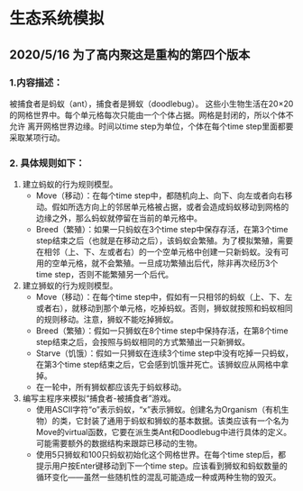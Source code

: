 <!--
 * @Description: 
 * @LastEditors: liukai
 * @Date: 2020-05-16 17:18:18
 * @LastEditTime: 2020-05-16 17:25:31
 * @FilePath: /实验报告6/README.md
--> 

# 生态系统模拟
## 2020/5/16 为了高内聚这是重构的第四个版本
### 1.内容描述：
被捕食者是蚂蚁（ant），捕食者是狮蚁（doodlebug）。
这些小生物生活在20×20的网格世界中。每个单元格每次只能由一个个体占据。网格是封闭的，所以个体不允许
离开网格世界边缘。时间以time step为单位，个体在每个time step里面都要采取某项行动。
### 2. 具体规则如下：
1. 建立蚂蚁的行为规则模型。
    - Move（移动）：在每个time step中，都随机向上、向下、向左或者向右移动。假如所选方向上的邻居单元格被占据，或者会造成蚂蚁移动到网格的边缘之外，那么蚂蚁就停留在当前的单元格中。
    - Breed（繁殖）：如果一只蚂蚁在3个time step中保存存活，在第3个time step结束之后（也就是在移动之后），该蚂蚁会繁殖。为了模拟繁殖，需要在相邻（上、下、左或者右）的一个空单元格中创建一只新蚂蚁。没有可用的空单元格，就不会繁殖。一旦成功繁殖出后代，除非再次经历3个time step，否则不能繁殖另一个后代。
2. 建立狮蚁的行为规则模型。
    - Move（移动）：在每个time step中，假如有一只相邻的蚂蚁（上、下、左或者右），就移动到那个单元格，吃掉蚂蚁。否则，狮蚁就按照和蚂蚁相同的规则移动。注意，狮蚁不能吃掉狮蚁。
    - Breed（繁殖）：假如一只狮蚁在8个time step中保持存活，在第8个time step结束之后，会按照与蚂蚁相同的方式繁殖出一只新狮蚁。
    - Starve（饥饿）：假如一只狮蚁在连续3个time step中没有吃掉一只蚂蚁，在第3个time step结束之后，它会感到饥饿并死亡。该狮蚁应从网格中拿掉。
    - 在一轮中，所有狮蚁都应该先于蚂蚁移动。
3. 编写主程序来模拟“捕食者-被捕食者”游戏。
    - 使用ASCII字符“o”表示蚂蚁，“x”表示狮蚁。创建名为Organism（有机生物）的类，它封装了通用于蚂蚁和狮蚁的基本数据。该类应该有一个名为Move的virtual函数，它要在派生类Ant和Doodlebug中进行具体的定义。可能需要额外的数据结构来跟踪已移动的生物。
    - 使用5只狮蚁和100只蚂蚁初始化这个网格世界。在每个time step后，都提示用户按Enter键移动到下一个time step。应该看到狮蚁和蚂蚁数量的循环变化——虽然一些随机性的混乱可能造成一种或两种生物的毁灭。